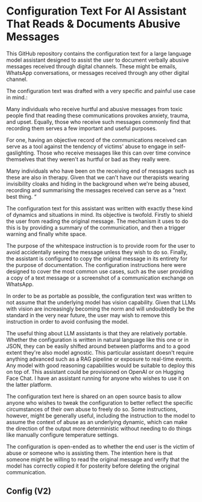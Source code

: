 #   Configuration Text For AI Assistant That Reads & Documents Abusive Messages

 
This GitHub repository contains the configuration text for a large language model assistant designed to assist the user to document verbally abusive messages received through digital channels. These might be emails, WhatsApp conversations, or messages received through any other digital channel.

The configuration text was drafted with a very specific and painful use case in mind.:

Many individuals who receive hurtful and abusive messages from toxic people find that reading these communications provokes anxiety, trauma, and upset. Equally, those who receive such messages commonly find that recording them serves a few important and useful purposes. 

For one, having an objective record of the communications received can serve as a tool against the tendency of victims' abuse to engage in self-gaslighting. Those who receive messages like this can over time convince themselves that they weren't as hurtful or bad as they really were. 

Many individuals who have been on the receiving end of messages such as these are also in therapy. Given that we can't have our therapists wearing invisibility cloaks and hiding in the background when we're being abused, recording and summarising the messages received can serve as a “next best thing. “

The configuration text for this assistant was written with exactly these kind of dynamics and situations in mind. Its objective is twofold. Firstly to shield the user from reading the original message. The mechanism it uses to do this is by providing a summary of the communication, and then a trigger warning and finally white space. 

The purpose of the whitespace instruction is to provide room for the user to avoid accidentally seeing the message unless they wish to do so. Finally, the assistant is configured to copy the original message in its entirety for the purpose of documentation. The configuration instructions here were designed to cover the most common use cases, such as the user providing a copy of a text message or a screenshot of a communication exchange on WhatsApp. 

In order to be as portable as possible, the configuration text was written to not assume that the underlying model has vision capability. Given that LLMs with vision are increasingly becoming the norm and will undoubtedly be the standard in the very near future, the user may wish to remove this instruction in order to avoid confusing the model. 

The useful thing about LLM assistants is that they are relatively portable. Whether the configuration is written in natural language like this one or in JSON, they can be easily shifted around between platforms and to a good extent they're also model agnostic. This particular assistant doesn't require anything advanced such as a RAG pipeline or exposure to real-time events. Any model with good reasoning capabilities would be suitable to deploy this on top of. This assistant could be provisioned on OpenAI or on Hugging Face Chat. I have an assistant running for anyone who wishes to use it on the latter platform. 

The configuration text here is shared on an open source basis to allow anyone who wishes to tweak the configuration to better reflect the specific circumstances of their own abuse to freely do so. Some instructions, however, might be generally useful, including the instruction to the model to assume the context of abuse as an underlying dynamic, which can make the direction of the output more deterministic without needing to do things like manually configure temperature settings. 

The configuration is open-ended as to whether the end user is the victim of abuse or someone who is assisting them. The intention here is that someone might be willing to read the original message and verify that the model has correctly copied it for posterity before deleting the original communication. 


## Config (V2)



